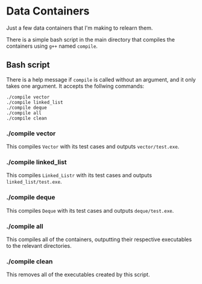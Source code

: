 # Data Containers

Just a few data containers that I'm making to relearn them.

There is a simple bash script in the main directory that compiles the containers using `g++` named `compile`.

## Bash script

There is a help message if `compile` is called without an argument, and it only takes one argument. It accepts the follwing commands:

```
./compile vector
./compile linked_list
./compile deque
./compile all
./compile clean
```

### ./compile vector

This compiles `Vector` with its test cases and outputs `vector/test.exe`.

### ./compile linked_list

This compiles `Linked_Listr` with its test cases and outputs `linked_list/test.exe`.

### ./compile deque

This compiles `Deque` with its test cases and outputs `deque/test.exe`.

### ./compile all

This compiles all of the containers, outputting their respective executables to the relevant directories.

### ./compile clean

This removes all of the executables created by this script.
